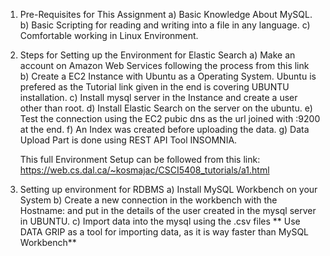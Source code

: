 1) Pre-Requisites for This Assignment
	a) Basic Knowledge About MySQL.
	b) Basic Scripting for reading and writing into a file in any language. 
	c) Comfortable working in Linux Environment.

2) Steps for Setting up the Environment for Elastic Search
	a) Make an account on Amazon Web Services following the process from this link 	
	b) Create a EC2 Instance with Ubuntu as a Operating System. Ubuntu is prefered as the Tutorial link given in the end is
		covering UBUNTU installation.
	c) Install mysql server in the Instance and create a user other than root.
	d) Install Elastic Search on the server on the ubuntu.
	e) Test the connection using the EC2 pubic dns as the url joined with :9200 at the end.
	f) An Index was created before uploading the data.
	g) Data Upload Part is done using REST API Tool INSOMNIA.
	
	This full Environment Setup can be followed from this link:
	https://web.cs.dal.ca/~kosmajac/CSCI5408_tutorials/a1.html
	
3) Setting up environment for RDBMS
	a) Install MySQL Workbench on your System
	b) Create a new connection in the workbench with the Hostname:<EC2 Public IP> and put in the details of the user created in
		the mysql server in UBUNTU.
	c) Import data into the mysql using the .csv files 
		** Use DATA GRIP as a tool for importing data, as it is way faster than MySQL Workbench**
	